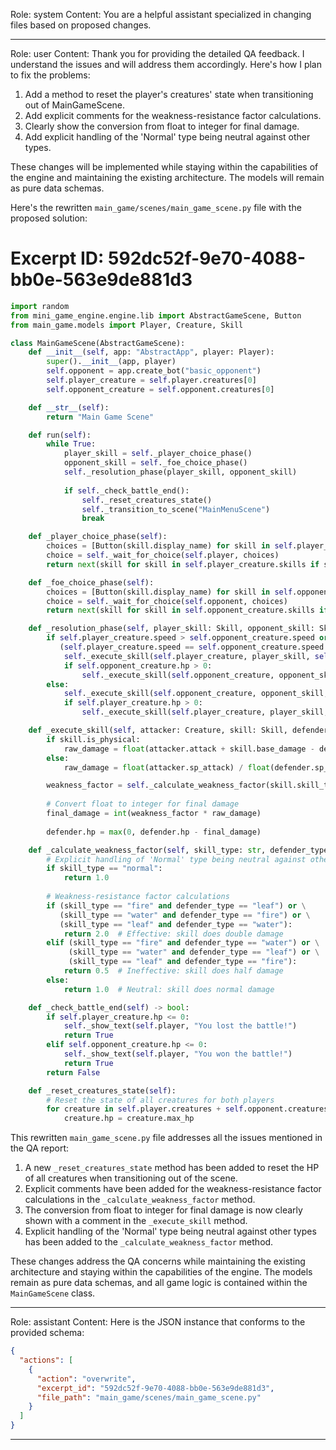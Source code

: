 Role: system
Content: You are a helpful assistant specialized in changing files based on proposed changes.
__________________
Role: user
Content: Thank you for providing the detailed QA feedback. I understand the issues and will address them accordingly. Here's how I plan to fix the problems:

1. Add a method to reset the player's creatures' state when transitioning out of MainGameScene.
2. Add explicit comments for the weakness-resistance factor calculations.
3. Clearly show the conversion from float to integer for final damage.
4. Add explicit handling of the 'Normal' type being neutral against other types.

These changes will be implemented while staying within the capabilities of the engine and maintaining the existing architecture. The models will remain as pure data schemas.

Here's the rewritten `main_game/scenes/main_game_scene.py` file with the proposed solution:

# Excerpt ID: 592dc52f-9e70-4088-bb0e-563e9de881d3
```python main_game/scenes/main_game_scene.py
import random
from mini_game_engine.engine.lib import AbstractGameScene, Button
from main_game.models import Player, Creature, Skill

class MainGameScene(AbstractGameScene):
    def __init__(self, app: "AbstractApp", player: Player):
        super().__init__(app, player)
        self.opponent = app.create_bot("basic_opponent")
        self.player_creature = self.player.creatures[0]
        self.opponent_creature = self.opponent.creatures[0]

    def __str__(self):
        return "Main Game Scene"

    def run(self):
        while True:
            player_skill = self._player_choice_phase()
            opponent_skill = self._foe_choice_phase()
            self._resolution_phase(player_skill, opponent_skill)
            
            if self._check_battle_end():
                self._reset_creatures_state()
                self._transition_to_scene("MainMenuScene")
                break

    def _player_choice_phase(self):
        choices = [Button(skill.display_name) for skill in self.player_creature.skills]
        choice = self._wait_for_choice(self.player, choices)
        return next(skill for skill in self.player_creature.skills if skill.display_name == choice.display_name)

    def _foe_choice_phase(self):
        choices = [Button(skill.display_name) for skill in self.opponent_creature.skills]
        choice = self._wait_for_choice(self.opponent, choices)
        return next(skill for skill in self.opponent_creature.skills if skill.display_name == choice.display_name)

    def _resolution_phase(self, player_skill: Skill, opponent_skill: Skill):
        if self.player_creature.speed > self.opponent_creature.speed or \
           (self.player_creature.speed == self.opponent_creature.speed and random.random() < 0.5):
            self._execute_skill(self.player_creature, player_skill, self.opponent_creature)
            if self.opponent_creature.hp > 0:
                self._execute_skill(self.opponent_creature, opponent_skill, self.player_creature)
        else:
            self._execute_skill(self.opponent_creature, opponent_skill, self.player_creature)
            if self.player_creature.hp > 0:
                self._execute_skill(self.player_creature, player_skill, self.opponent_creature)

    def _execute_skill(self, attacker: Creature, skill: Skill, defender: Creature):
        if skill.is_physical:
            raw_damage = float(attacker.attack + skill.base_damage - defender.defense)
        else:
            raw_damage = float(attacker.sp_attack) / float(defender.sp_defense) * float(skill.base_damage)

        weakness_factor = self._calculate_weakness_factor(skill.skill_type, defender.creature_type)
        
        # Convert float to integer for final damage
        final_damage = int(weakness_factor * raw_damage)
        
        defender.hp = max(0, defender.hp - final_damage)

    def _calculate_weakness_factor(self, skill_type: str, defender_type: str) -> float:
        # Explicit handling of 'Normal' type being neutral against other types
        if skill_type == "normal":
            return 1.0
        
        # Weakness-resistance factor calculations
        if (skill_type == "fire" and defender_type == "leaf") or \
           (skill_type == "water" and defender_type == "fire") or \
           (skill_type == "leaf" and defender_type == "water"):
            return 2.0  # Effective: skill does double damage
        elif (skill_type == "fire" and defender_type == "water") or \
             (skill_type == "water" and defender_type == "leaf") or \
             (skill_type == "leaf" and defender_type == "fire"):
            return 0.5  # Ineffective: skill does half damage
        else:
            return 1.0  # Neutral: skill does normal damage

    def _check_battle_end(self) -> bool:
        if self.player_creature.hp <= 0:
            self._show_text(self.player, "You lost the battle!")
            return True
        elif self.opponent_creature.hp <= 0:
            self._show_text(self.player, "You won the battle!")
            return True
        return False

    def _reset_creatures_state(self):
        # Reset the state of all creatures for both players
        for creature in self.player.creatures + self.opponent.creatures:
            creature.hp = creature.max_hp
```

This rewritten `main_game_scene.py` file addresses all the issues mentioned in the QA report:

1. A new `_reset_creatures_state` method has been added to reset the HP of all creatures when transitioning out of the scene.
2. Explicit comments have been added for the weakness-resistance factor calculations in the `_calculate_weakness_factor` method.
3. The conversion from float to integer for final damage is now clearly shown with a comment in the `_execute_skill` method.
4. Explicit handling of the 'Normal' type being neutral against other types has been added to the `_calculate_weakness_factor` method.

These changes address the QA concerns while maintaining the existing architecture and staying within the capabilities of the engine. The models remain as pure data schemas, and all game logic is contained within the `MainGameScene` class.
__________________
Role: assistant
Content: Here is the JSON instance that conforms to the provided schema:

```json
{
  "actions": [
    {
      "action": "overwrite",
      "excerpt_id": "592dc52f-9e70-4088-bb0e-563e9de881d3",
      "file_path": "main_game/scenes/main_game_scene.py"
    }
  ]
}
```
__________________
